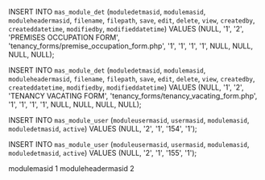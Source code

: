 INSERT INTO `mas_module_det` (`moduledetmasid`, `modulemasid`, `moduleheadermasid`, `filename`, `filepath`, `save`, `edit`, `delete`, `view`, `createdby`, `createddatetime`, `modifiedby`, `modifieddatetime`) VALUES (NULL, '1', '2', 'PREMISES OCCUPATION FORM', 'tenancy_forms/premise_occupation_form.php', '1', '1', '1', '1', NULL, NULL, NULL, NULL);

INSERT INTO `mas_module_det` (`moduledetmasid`, `modulemasid`, `moduleheadermasid`, `filename`, `filepath`, `save`, `edit`, `delete`, `view`, `createdby`, `createddatetime`, `modifiedby`, `modifieddatetime`) VALUES (NULL, '1', '2', 'TENANCY VACATING FORM', 'tenancy_forms/tenancy_vacating_form.php', '1', '1', '1', '1', NULL, NULL, NULL, NULL);

INSERT INTO `mas_module_user` (`moduleusermasid`, `usermasid`, `modulemasid`, `moduledetmasid`, `active`) VALUES (NULL, '2', '1', '154', '1');

INSERT INTO `mas_module_user` (`moduleusermasid`, `usermasid`, `modulemasid`, `moduledetmasid`, `active`) VALUES (NULL, '2', '1', '155', '1');


modulemasid 1
moduleheadermasid 2